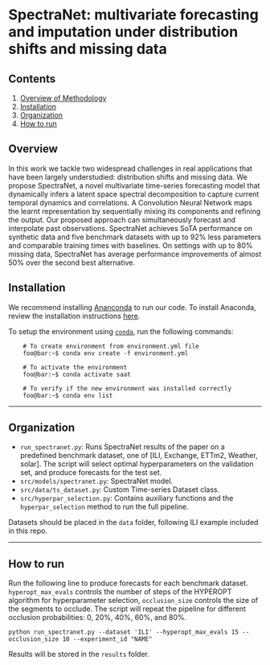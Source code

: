 # SpectraNet: multivariate forecasting and imputation under distribution shifts and missing data

## Contents

1. [Overview of Methodology](#methodology) 
2. [Installation](#installation)
3. [Organization](#files)
4. [How to run](#usage)

<!-- <a id="methodology"></a> -->
## Overview

In this work we tackle two widespread challenges in real applications that have been largely understudied: distribution shifts and missing data. We propose SpectraNet, a novel multivariate time-series forecasting model that dynamically infers a latent space spectral decomposition to capture current temporal dynamics and correlations. A Convolution Neural Network maps the learnt representation by sequentially mixing its components and refining the output. Our proposed approach can simultaneously forecast and interpolate past observations. SpectraNet achieves SoTA performance on synthetic data and five benchmark datasets with up to 92% less parameters and comparable training times with baselines. On settings with up to 80% missing data, SpectraNet has average performance improvements of almost 50% over the second best alternative.

<!-- <a id="installation"></a> -->
## Installation

We recommend installing [Ananconda](https://conda.io/projects/conda/en/latest/index.html) to run our code. To install Anaconda, review the installation instructions [here](https://docs.anaconda.com/anaconda/install/). 

To setup the environment using [`conda`](https://conda.io/projects/conda/en/latest/index.html), run the following commands:

```console
    # To create environment from environment.yml file
    foo@bar:~$ conda env create -f environment.yml
    
    # To activate the environment
    foo@bar:~$ conda activate saat 
    
    # To verify if the new environment was installed correctly
    foo@bar:~$ conda env list 

```

----

<!-- <a id="files"></a> -->
## Organization

* `run_spectranet.py`: Runs SpectraNet results of the paper on a predefined benchmark dataset, one of [ILI, Exchange, ETTm2, Weather, solar]. The script will select optimal hyperparameters on the validation set, and produce forecasts for the test set.
* `src/models/spectranet.py`: SpectraNet model.
* `src/data/ts_dataset.py`: Custom Time-series Dataset class.
* `src/hyperpar_selection.py`: Contains auxiliary functions and the `hyperpar_selection` method to run the full pipeline.

Datasets should be placed in the `data` folder, following ILI example included in this repo.

----

<!-- <a id="usage"></a> -->
## How to run

Run the following line to produce forecasts for each benchmark dataset. `hyperopt_max_evals` controls the number of steps of the HYPEROPT algorithm for hyperparameter selection, `occlusion_size` controls the size of the segments to occlude. The script will repeat the pipeline for different occlusion probabilities: 0, 20%, 40%, 60%, and 80%.

```console
python run_spectranet.py --dataset 'ILI' --hyperopt_max_evals 15 --occlusion_size 10 --experiment_id "NAME"
```

Results will be stored in the `results` folder.